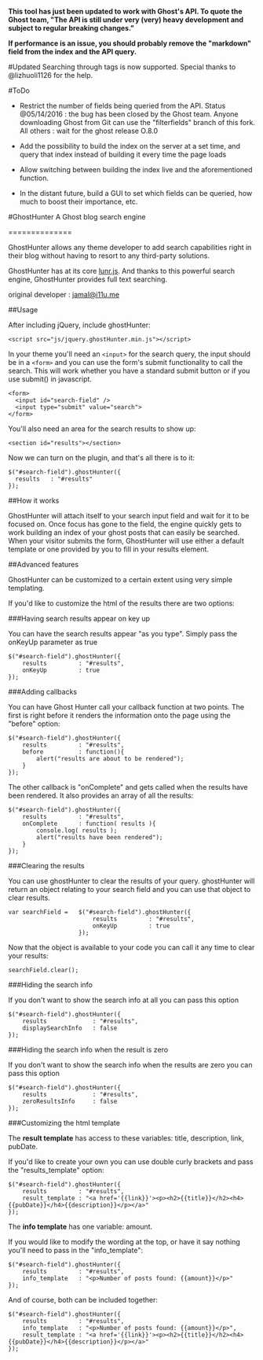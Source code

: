 **This tool has just  been updated to work with Ghost's API. To quote the Ghost team, "The API is still under very (very) heavy development and subject to regular breaking changes."**

**If performance is an issue, you should probably remove the "markdown" field from the index and the API query.**

#Updated
Searching through tags is now supported. Special thanks to @lizhuoli1126 for the help.

#ToDo
- Restrict the number of fields being queried from the API.
	Status @05/14/2016 : the bug has been closed by the Ghost team. Anyone downloading Ghost from Git can use the "filterfields" branch of this fork. All others : wait for the ghost release O.8.0

- Add the possibility to build the index on the server at a set time, and query that index instead of building it every time the page loads
- Allow switching between building the index live and the aforementioned function.
- In the distant future, build a GUI to set which fields can be queried, how much to boost their importance, etc.

#GhostHunter
A Ghost blog search engine

==============

GhostHunter allows any theme developer to add search capabilities right in their blog without having to resort to any third-party solutions. 

GhostHunter has at its core [lunr.js](http://lunrjs.com). And thanks to this powerful search engine, GhostHunter provides full text searching.

original developer : jamal@i11u.me

##Usage

After including jQuery, include ghostHunter:

    <script src="js/jquery.ghostHunter.min.js"></script>
  
In your theme you'll need an `<input>` for the search query, the input should be in a `<form>` and you can use the form's submit functionality to call the search. This will work whether you have a standard submit button or if you use submit() in javascript.

    <form>
      <input id="search-field" />
      <input type="submit" value="search">
    </form>
    
You'll also need an area for the search results to show up:

    <section id="results"></section>
    
Now we can turn on the plugin, and that's all there is to it:

    $("#search-field").ghostHunter({
      results   : "#results"
    });
    
##How it works

GhostHunter will attach itself to your search input field and wait for it to be focused on. Once focus has gone to the field, the engine quickly gets to work building an index of your ghost posts that can easily be searched. When your visitor submits the form, GhostHunter will use either a default template or one provided by you to fill in your results element.

##Advanced features

GhostHunter can be customized to a certain extent using very simple templating. 

If you'd like to customize the html of the results there are two options:

###Having search results appear on key up

You can have the search results appear "as you type". Simply pass the onKeyUp parameter as true

	$("#search-field").ghostHunter({
		results   		: "#results",
		onKeyUp 		: true
    });

###Adding callbacks

You can have Ghost Hunter call your callback function at two points. The first is right before it renders the information onto the page using the "before" option:

	$("#search-field").ghostHunter({
		results   		: "#results",
		before 			: function(){
			alert("results are about to be rendered");
		}
    });

The other callback is "onComplete" and gets called when the results have been rendered. It also provides an array of all the results:

	$("#search-field").ghostHunter({
		results   		: "#results",
		onComplete		: function( results ){
			console.log( results );
			alert("results have been rendered");
		}
    });

###Clearing the results

You can use ghostHunter to clear the results of your query. ghostHunter will return an object relating to your search field and you can use that object to clear results.

	var searchField = 	$("#search-field").ghostHunter({
							results   		: "#results",
							onKeyUp 		: true
					    });

Now that the object is available to your code you can call it any time to clear your results:

	searchField.clear();

###Hiding the search info

If you don't want to show the search info at all you can pass this option

	$("#search-field").ghostHunter({
		results   			: "#results",
		displaySearchInfo 	: false
    });

###Hiding the search info when the result is zero

If you don't want to show the search info when the results are zero you can pass this option

	$("#search-field").ghostHunter({
		results   			: "#results",
		zeroResultsInfo 	: false
    });

###Customizing the html template

The **result template** has access to these variables: title, description, link, pubDate.

If you'd like to create your own you can use double curly brackets and pass the "results_template" option:

	$("#search-field").ghostHunter({
		results   		: "#results",
		result_template : "<a href='{{link}}'><p><h2>{{title}}</h2><h4>{{pubDate}}</h4>{{description}}</p></a>"
    });

The **info template** has one variable: amount.

If you would like to modify the wording at the top, or have it say nothing you'll need to pass in the "info_template":

	$("#search-field").ghostHunter({
		results   		: "#results",
		info_template	: "<p>Number of posts found: {{amount}}</p>"
    });

And of course, both can be included together:

	$("#search-field").ghostHunter({
		results   		: "#results",
		info_template	: "<p>Number of posts found: {{amount}}</p>",
		result_template : "<a href='{{link}}'><p><h2>{{title}}</h2><h4>{{pubDate}}</h4>{{description}}</p></a>"
    });

